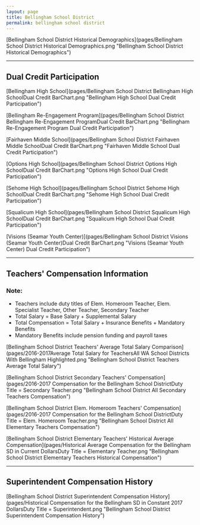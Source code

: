 ```yaml
---
layout: page
title: Bellingham School District
permalink: bellingham school district
---
```



[Bellingham School District Historical Demographics](pages/Bellingham School District Historical Demographics.png "Bellingham School District Historical Demographics")

___

## Dual Credit Participation

[Bellingham High School](pages/Bellingham School District Bellingham High SchoolDual Credit BarChart.png "Bellingham High School Dual Credit Participation")

[Bellingham Re-Engagement Program](pages/Bellingham School District Bellingham Re-Engagement ProgramDual Credit BarChart.png "Bellingham Re-Engagement Program Dual Credit Participation")

[Fairhaven Middle School](pages/Bellingham School District Fairhaven Middle SchoolDual Credit BarChart.png "Fairhaven Middle School Dual Credit Participation")

[Options High School](pages/Bellingham School District Options High SchoolDual Credit BarChart.png "Options High School Dual Credit Participation")

[Sehome High School](pages/Bellingham School District Sehome High SchoolDual Credit BarChart.png "Sehome High School Dual Credit Participation")

[Squalicum High School](pages/Bellingham School District Squalicum High SchoolDual Credit BarChart.png "Squalicum High School Dual Credit Participation")

[Visions (Seamar Youth Center)](pages/Bellingham School District Visions (Seamar Youth Center)Dual Credit BarChart.png "Visions (Seamar Youth Center) Dual Credit Participation")


___

## Teachers' Compensation Information
### Note:
- Teachers include duty titles of Elem. Homeroom Teacher, Elem. Specialist Teacher, Other Teacher, Secondary Teacher
- Total Salary = Base Salary + Supplemental Salary
- Total Compensation = Total Salary + Insurance Benefits + Mandatory Benefits
- Mandatory Benefits include pension funding and payroll taxes

[Bellingham School District Teachers' Average Total Salary Comparison](pages/2016-2017Average Total Salary for TeachersAll WA School Districts With Bellingham Highlighted.png "Bellingham School District Teachers Average Total Salary")

[Bellingham School District Secondary Teachers' Compensation](pages/2016-2017 Compensation for the Bellingham School DistrictDuty Title = Secondary Teacher.png "Bellingham School District All Secondary Teachers Compensation")

[Bellingham School District Elem. Homeroom Teachers' Compensation](pages/2016-2017 Compensation for the Bellingham School DistrictDuty Title = Elem. Homeroom Teacher.png "Bellingham School District All Elementary Teachers Compensation")

[Bellingham School District Elementary Teachers' Historical Average Compensation](pages/Historical Average Compensation for the Bellingham SD in Current DollarsDuty Title = Elementary Teacher.png "Bellingham School District Elementary Teachers Historical Compensation")


___

## Superintendent Compensation History

[Bellingham School District Superintendent Compensation History](pages/Historical Compensation for the Bellingham SD in Constant 2017 DollarsDuty Title = Superintendent.png "Bellingham School District Superintendent Compensation History")

